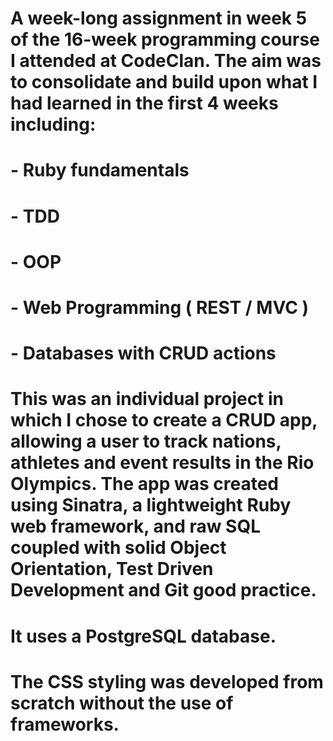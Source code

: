 # A week-long assignment in week 5 of the 16-week programming course I attended at CodeClan. The aim was to consolidate and build upon what I had learned in the first 4 weeks including:

# - Ruby fundamentals
# - TDD
# - OOP
# - Web Programming ( REST / MVC )
# - Databases with CRUD actions

# This was an individual project in which I chose to create a CRUD app, allowing a user to track nations, athletes and event results in the Rio Olympics. The app was created using Sinatra, a lightweight Ruby web framework, and raw SQL coupled with solid Object Orientation, Test Driven Development and Git good practice.

# It uses a PostgreSQL database.

# The CSS styling was developed from scratch without the use of frameworks.
